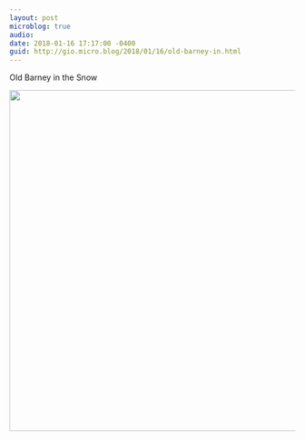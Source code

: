 ```yaml
---
layout: post
microblog: true
audio: 
date: 2018-01-16 17:17:00 -0400
guid: http://gio.micro.blog/2018/01/16/old-barney-in.html
---
```

Old Barney in the Snow

<img src="http://microblog.stevegio.net/uploads/2018/24e500e03d.jpg" width="600" height="600" />
